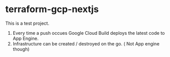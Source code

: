 # terraform-gcp-nextjs

This is a test project.
1. Every time a push occues Google Cloud Build deploys the latest code to App Engine.
2. Infrastructure can be created / destroyed on the go. ( Not App engine though)
